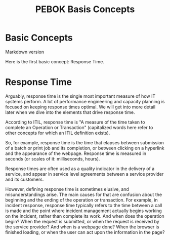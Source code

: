 ﻿---
title: PEBOK Basis Concepts
layout: default
---

# Basic Concepts

Markdown version

Here is the first basic concept: Response Time.

# Response Time

Arguably, response time is the single most important measure of how IT systems perform. 
A lot of performance engineering and capacity planning is focused on keeping response times optimal. 
We will get into more detail later when we dive into the elements that drive response time. 

According to ITIL, response time is "A measure of the time taken to complete an Operation or Transaction" (capitalized words here refer to other concepts for which an ITIL definition exists).

So, for example, response time is the time that elapses between submission of a batch or print job and its completion, or between clicking on a hyperlink and the appearance of the webpage. Response time is measured in seconds (or scales of it: milliseconds, hours).

Response times are often used as a quality indicator in the delivery of a service, and appear in service level agreements between a service provider and its customers. 

However, defining response time is sometimes elusive, and misunderstandings arise. The main causes for that are confusion about the beginning and the ending of the operation or transaction. For example, in incident response, response time typically refers to the time between a call is made and the point where incident management actually begins working on the incident, rather than complete its work. And when does the operation begin? When the request is submitted, or when the request is received by the service provider? And when is a webpage done? When the browser is finished loading, or when the user can act upon the information in the page?

